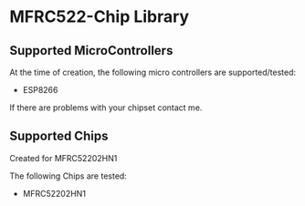 # MFRC522-Chip Library 
## Supported MicroControllers
At the time of creation, the following micro controllers are supported/tested:
 * ESP8266
 
 If there are problems with your chipset contact me.
 
## Supported Chips
Created for MFRC52202HN1

The following Chips are tested:
 * MFRC52202HN1
